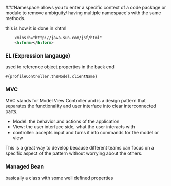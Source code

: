 ###Namespace
allows you to enter a specific context of a code package or module to remove ambiguity/ having multiple namespace's with the same methods.

this is how it is done in xhtml
```xml
    xmlns:h="http://java.sun.com/jsf/html"
    <h:form></h:form>
```
### EL (Expression langauge)
used to reference object properties in the back end 

```xml
#{profileController.theModel.clientName}
```

### MVC
MVC stands for Model View Controller and is a design pattern that separates the functionality and user interface into clear interconnected parts. 
* Model: the behavior and actions of the application 
* View: the user interface side, what the user interacts with 
* controller: accepts input and turns it into commands for the model or view

This is a great way to develop because different teams can focus on a specific aspect of the pattern without worrying about the others. 
### Managed Bean 
basically a class with some well defined properties